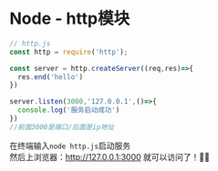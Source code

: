 # Node - http模块

```js
// http.js
const http = require('http');

const server = http.createServer((req,res)=>{
  res.end('hello')
})

server.listen(3000,'127.0.0.1',()=>{
  console.log('服务启动成功')
})
//前面3000是端口/后面是ip地址
```
在终端输入`node http.js`启动服务   
然后上浏览器：http://127.0.0.1:3000 就可以访问了！🥳🎉